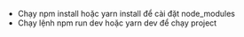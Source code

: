 - Chạy npm install hoặc yarn install để cài đặt node_modules
- Chạy lệnh npm run dev hoặc yarn dev để chạy project
